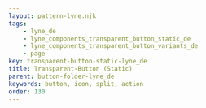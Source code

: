```yaml
---
layout: pattern-lyne.njk
tags: 
    - lyne_de
    - lyne_components_transparent_button_static_de
    - lyne_components_transparent_button_variants_de
    - page
key: transparent-button-static-lyne_de
title: Transparent-Button (Static)
parent: button-folder-lyne_de
keywords: button, icon, split, action
order: 130
---
```

